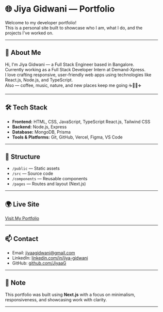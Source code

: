 # 🌐 Jiya Gidwani — Portfolio

Welcome to my developer portfolio!  
This is a personal site built to showcase who I am, what I do, and the projects I've worked on.

---

## 🚀 About Me

Hi, I'm Jiya Gidwani — a Full Stack Engineer based in Bangalore.  
Currently working as a Full Stack Developer Intern at Demand-Xpress.  
I love crafting responsive, user-friendly web apps using technologies like React.js, Node.js, and TypeScript.  
Also — coffee, music, nature, and new places keep me going ☕🎵🌿✈️

---

## 🛠 Tech Stack

- **Frontend:** HTML, CSS, JavaScript, TypeScript React.js, Tailwind CSS  
- **Backend:** Node.js, Express  
- **Database:** MongoDB, Prisma  
- **Tools & Platforms:** Git, GitHub, Vercel, Figma, VS Code

---

## 📂 Structure

- `/public` — Static assets  
- `/src` — Source code  
- `/components` — Reusable components  
- `/pages` — Routes and layout (Next.js)

---

## 🌍 Live Site

[Visit My Portfolio](https://jiyaa.vercel.app/)

---

## 📫 Contact

- Email: jiyaagidwani@gmail.com  
- LinkedIn: [linkedin.com/in/jiya-gidwani](https://www.linkedin.com/in/jiya-gidwani-53031b248/)  
- GitHub: [github.com/JiyaaG](https://github.com/JiyaaG)

---

## 📌 Note

This portfolio was built using **Next.js** with a focus on minimalism, responsiveness, and showcasing work with clarity.

---


